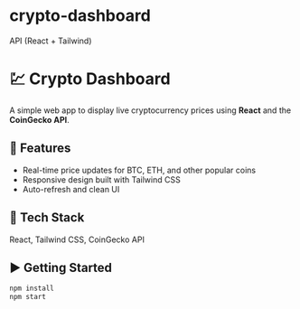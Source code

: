 # crypto-dashboard
API (React + Tailwind)
# 💹 Crypto Dashboard

A simple web app to display live cryptocurrency prices using **React** and the **CoinGecko API**.

## 🚀 Features
- Real-time price updates for BTC, ETH, and other popular coins  
- Responsive design built with Tailwind CSS  
- Auto-refresh and clean UI  

## 🧰 Tech Stack
React, Tailwind CSS, CoinGecko API

## ▶️ Getting Started
```bash
npm install
npm start
